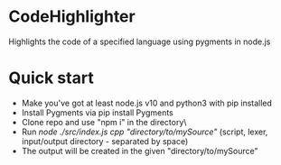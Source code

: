 # CodeHighlighter
Highlights the code of a specified language using pygments in node.js


# Quick start
* Make you've got at least node.js v10 and python3 with pip installed
* Install Pygments via pip install Pygments
* Clone repo and use "npm i" in the directory\
* Run _node ./src/index.js cpp "directory/to/mySource"_ (script, lexer, input/output directory - separated by space)
* The output will be created in the given "directory/to/mySource"